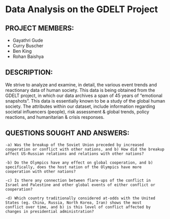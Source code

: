 # Data Analysis on the GDELT Project 

## PROJECT MEMBERS: 
 - Gayathri Gude 
 - Curry Buscher 
 - Ben King 
 - Rohan Baishya  
 
## DESCRIPTION:  
We strive to analyze and examine, in detail, the various event trends and reactionary data of human society. This data is being obtained from the GDELT project, in which our data archives a span of 45 years of “emotional snapshots”. This data is essentially known to be a study of the global human society. The attributes within our dataset, include information regarding societal influencers (people), risk assessment & global trends, policy reactions, and humanitarian & crisis responses. 

## QUESTIONS SOUGHT AND ANSWERS:  
    -a) Was the breakup of the Soviet Union preceded by increased cooperation or conflict with other nations, and b) How did the breakup        affect US-Russian relations and relations with other nations?

    -b) Do the Olympics have any effect on global cooperation, and b) specifically, does the host nation of the Olympics have more              cooperation with other nations?

    -c) Is there any connection between flare-ups of the conflict in Israel and Palestine and other global events of either conflict or        cooperation?

    -d) Which country traditionally considered at-odds with the United States (eg. China, Russia, North Korea, Iran) shows the most            conflict over time, and b) is this level of conflict affected by changes in presidential administration? 
